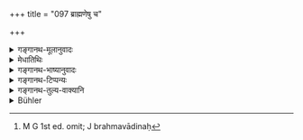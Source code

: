+++
title = "097 ब्राह्मणेषु च"

+++

<details><summary>गङ्गानथ-मूलानुवादः</summary>

Among Brāhmaṇas, the learned are the best, among the learned, those with firm convictions, among the men with firm convictions, those that act up to them; and among the actors, those that know Brahman.—(97).
</details>

<details><summary>मेधातिथिः</summary>

विदुषां श्रैष्ठ्यं महाफलेषु यागादिष्व् अधिकारात् । तेषाम् अपि **कृतबुद्धयः** । परिनिष्ठितवेदतत्त्वार्था न बौद्धादिभिः कलुषीक्रियन्ते । तेषाम् अपि **कर्तारः** कर्मणाम् अनुष्ठातारः । ते हि विहितकरणात् प्रतिषिद्धासेवनाच् च नोपहन्यन्ते । तेषाम् अपि **ब्रह्मवेदिनः**,[^१४५] ब्रह्मस्वरूपत्वात् । तत्र ह्य् अक्षय्यानन्दः ॥ १.९७ ॥


[^१४५]:
     M G 1st ed. omit; J brahmavādinaḥ

_विद्वत्तादिगुणसंबन्धिनो ब्राह्मणस्य विशेषे दर्शिते, जातिमात्रं ब्राह्मणं कश्चिद् अवमन्येत । तन्निवृत्त्यर्थम् इदम् उच्यते ।_[^१४६]
</details>

<details><summary>गङ्गानथ-भाष्यानुवादः</summary>

The superiority of the learned rests on the fact that it is they alone that are entitled to the performance of sacrifices that lead to great results. Among these ‘*those with firm convictions*’—who have acquired firm knowledge of the essence of the Veda, and are never affected (adversely) by *Bauḍḍhas* and other heretics.—Among these again ‘*those that act up to them*’—*i.e*., the performer of actions; these persons doing what is enjoined and avoiding what is prohibited, are never attacked (by evil).—Among these, *those that know* ‘*Brahman*’; those that know Brahman become of the nature of Brahman, and therein lies imperishable bliss. (97).
</details>

<details><summary>गङ्गानथ-टिप्पन्यः</summary>

‘*Kṛtabuddhayaḥ*’—‘who know the Veda and its meaning (Medhātithi, Nārāyaṇa and Nandana);—’ ‘Knowing the truth’ (Sarvajña-nārāyaṇa and Rāmacandra),—‘who recognise the necessity of doing what is prescribed in the scriptures’ (Kullūka);—‘determined’ (Rāghavānanda).
</details>

<details><summary>गङ्गानथ-तुल्य-वाक्यानि</summary>

See Comparative notes for [Verse 1.94 (Brahmā created the Brāhmaṇas)].
</details>

<details><summary>Bühler</summary>

097	Of Brahmanas, those learned (in the Veda); of the learned, those who recognise (the necessity and the manner of performing the prescribed duties); of those who possess this knowledge, those who perform them; of the performers, those who know the Brahman.
</details>
